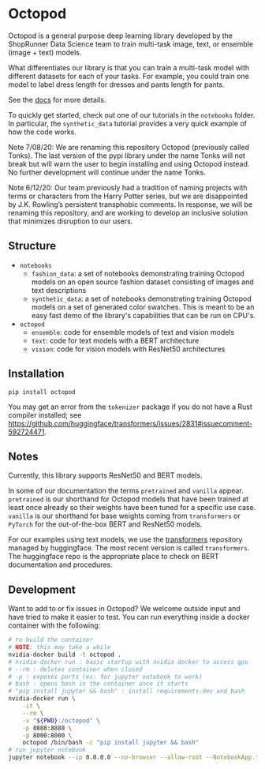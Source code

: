 # Octopod

Octopod is a general purpose deep learning library developed by the ShopRunner Data Science team to train multi-task image, text, or ensemble (image + text) models.

What differentiates our library is that you can train a multi-task model with different datasets for each of your tasks. For example, you could train one model to label dress length for dresses and pants length for pants.

See the [docs](https://octopod.readthedocs.io/en/latest/) for more details.

To quickly get started, check out one of our tutorials in the `notebooks` folder. In particular, the `synthetic_data` tutorial provides a very quick example of how the code works.

Note 7/08/20: We are renaming this repository Octopod (previously called Tonks). The last version of the pypi library under the name Tonks will not break but will warn the user to begin installing and using Octopod instead. No further development will continue under the name Tonks.

Note 6/12/20: Our team previously had a tradition of naming projects with terms or characters from the Harry Potter series, but we are disappointed by J.K. Rowling’s persistent transphobic comments. In response, we will be renaming this repository, and are working to develop an inclusive solution that minimizes disruption to our users.

## Structure
- `notebooks`
    - `fashion_data`: a set of notebooks demonstrating training Octopod models on an open source fashion dataset consisting of images and text descriptions
    - `synthetic_data`: a set of notebooks demonstrating training Octopod models on a set of generated color swatches. This is meant to be an easy fast demo of the library's capabilities that can be run on CPU's.
- `octopod`
    - `ensemble`: code for ensemble models of text and vision models
    - `text`: code for text models with a BERT architecture
    - `vision`: code for vision models with ResNet50 architectures

## Installation 
```
pip install octopod
```

You may get an error from the `tokenizer` package if you do not have a Rust compiler installed; see https://github.com/huggingface/transformers/issues/2831#issuecomment-592724471.

## Notes
Currently, this library supports ResNet50 and BERT models.

In some of our documentation the terms `pretrained` and `vanilla` appear. `pretrained` is our shorthand for Octopod models that have been trained at least once already so their weights have been tuned for a specific use case. `vanilla` is our shorthand for base weights coming from `transformers` or `PyTorch` for the out-of-the-box BERT and ResNet50 models.

For our examples using text models, we use the [transformers](https://github.com/huggingface/transformers) repository managed by huggingface. The most recent version is called `transformers`. The huggingface repo is the appropriate place to check on BERT documentation and procedures.

## Development

Want to add to or fix issues in Octopod? We welcome outside input and have tried to make it easier to test. You can run everything inside a docker container with the following:

```bash
# to build the container
# NOTE: this may take a while
nvidia-docker build -t octopod .
# nvidia-docker run : basic startup with nvidia docker to access gpu
# --rm : deletes container when closed
# -p : exposes ports (ex: for jupyter notebook to work)
# bash : opens bash in the container once it starts
# "pip install jupyter && bash" : install requirements-dev and bash
nvidia-docker run \
    -it \
    --rm \
    -v "${PWD}:/octopod" \
    -p 8888:8888 \
    -p 8000:8000 \
    octopod /bin/bash -c "pip install jupyter && bash"
# run jupyter notebook
jupyter notebook --ip 0.0.0.0 --no-browser --allow-root --NotebookApp.token='' --NotebookApp.password=''
```
